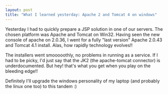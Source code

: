 ```yaml
---
layout: post
title: "What I learned yesterday: Apache 2 and Tomcat 4 on windows"
---
```


Yesterday I had to quickly prepare a JSP solution in one of our servers. The chosen platform was Apache and Tomcat on Win32. Having seen the new console of apache on 2.0.36, I went for a fully "last version" Apache 2.0.43 and Tomcat 4.1 install. Alas, how rapidly technology evolves!!

The installers went smooooothly, no problems in running as a service. If I had to be picky, I'd just say that the JK2 (the apache-tomcat connector) is underdocumented. But hey! that's what you get when you play on the bleeding edge!!

Definitely I'll upgrade the windows personality of my laptop (and probably the linux one too) to this tandem :)

